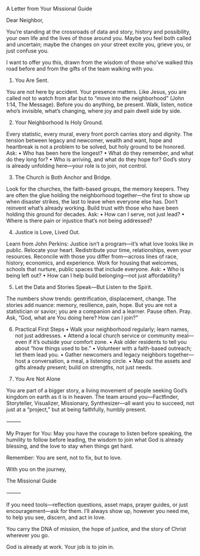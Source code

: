 A Letter from Your Missional Guide

Dear Neighbor,

You’re standing at the crossroads of data and story, history and possibility, your own life and the lives of those around you. Maybe you feel both called and uncertain; maybe the changes on your street excite you, grieve you, or just confuse you.

I want to offer you this, drawn from the wisdom of those who’ve walked this road before and from the gifts of the team walking with you.

1. You Are Sent.

You are not here by accident. Your presence matters. Like Jesus, you are called not to watch from afar but to “move into the neighborhood” (John 1:14, The Message).
Before you do anything, be present. Walk, listen, notice who’s invisible, what’s changing, where joy and pain dwell side by side.

2. Your Neighborhood Is Holy Ground.

Every statistic, every mural, every front porch carries story and dignity. The tension between legacy and newcomer, wealth and want, hope and heartbreak is not a problem to be solved, but holy ground to be honored.
Ask:
	•	Who has been here the longest?
	•	What do they remember, and what do they long for?
	•	Who is arriving, and what do they hope for?
God’s story is already unfolding here—your role is to join, not control.

3. The Church is Both Anchor and Bridge.

Look for the churches, the faith-based groups, the memory keepers. They are often the glue holding the neighborhood together—the first to show up when disaster strikes, the last to leave when everyone else has.
Don’t reinvent what’s already working. Build trust with those who have been holding this ground for decades.
Ask:
	•	How can I serve, not just lead?
	•	Where is there pain or injustice that’s not being addressed?

4. Justice is Love, Lived Out.

Learn from John Perkins: Justice isn’t a program—it’s what love looks like in public.
Relocate your heart. Redistribute your time, relationships, even your resources. Reconcile with those you differ from—across lines of race, history, economics, and experience.
Work for housing that welcomes, schools that nurture, public spaces that include everyone.
Ask:
	•	Who is being left out?
	•	How can I help build belonging—not just affordability?

5. Let the Data and Stories Speak—But Listen to the Spirit.

The numbers show trends: gentrification, displacement, change. The stories add nuance: memory, resilience, pain, hope.
But you are not a statistician or savior; you are a companion and a learner.
Pause often. Pray. Ask, “God, what are You doing here? How can I join?”

6. Practical First Steps
	•	Walk your neighborhood regularly; learn names, not just addresses.
	•	Attend a local church service or community meal—even if it’s outside your comfort zone.
	•	Ask older residents to tell you about “how things used to be.”
	•	Volunteer with a faith-based outreach; let them lead you.
	•	Gather newcomers and legacy neighbors together—host a conversation, a meal, a listening circle.
	•	Map out the assets and gifts already present; build on strengths, not just needs.

7. You Are Not Alone

You are part of a bigger story, a living movement of people seeking God’s kingdom on earth as it is in heaven. The team around you—Factfinder, Storyteller, Visualizer, Missionary, Synthesizer—all want you to succeed, not just at a “project,” but at being faithfully, humbly present.

⸻

My Prayer for You:
May you have the courage to listen before speaking,
the humility to follow before leading,
the wisdom to join what God is already blessing,
and the love to stay when things get hard.

Remember: You are sent, not to fix, but to love.

With you on the journey,

The Missional Guide

⸻

If you need tools—reflection questions, asset maps, prayer guides, or just encouragement—ask for them. I’ll always show up, however you need me, to help you see, discern, and act in love.

You carry the DNA of mission, the hope of justice, and the story of Christ wherever you go.

God is already at work. Your job is to join in.